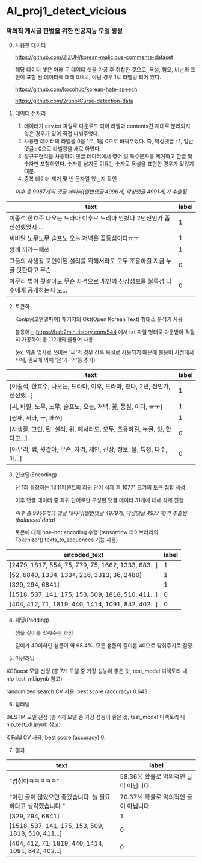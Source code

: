 # AI_proj1_detect_vicious

### 악의적 게시글 판별을 위한 인공지능 모델 생성

0. 사용한 데이터

    https://github.com/ZIZUN/korean-malicious-comments-dataset
    
    해당 데이터 셋은 아래 두 데이터 셋을 가공 후 취합한 것으로, 욕설, 혐오, 비난의 표현이 포함 된 데이터에 대해 0으로, 아닌 경우 1로 라벨링 되어 있다.
    
    https://github.com/kocohub/korean-hate-speech
    
    https://github.com/2runo/Curse-detection-data
    

1. 데이터 전처리
    1) 데이터가 csv.txt 파일로 다운로드 되어 라벨과 contents간 제대로 분리되지 않은 경우가 있어 직접 나눠주었다.
    2) 사용한 데이터의 라벨을 0을 1로, 1을 0으로 바꿔주었다. 즉, 악성댓글 : 1, 일반댓글 : 0으로 라벨링을 새로 하였다.
    3) 정규표현식을 사용하여 댓글 데이터에서 영어 및 특수문자를 제거하고 한글 및 숫자만 포함하였다. 숫자를 남겨둔 이유는 숫자로 욕설을 표현한 경우가 있었기 때문.
    4) 중복 데이터 제거 및 빈 문자열 있는지 확인

      *이후 총 9987개의 댓글 데이터(일반댓글 4996개, 악성댓글 4991개)가 추출됨*

| text | label |
|---|---|
| 이종석 한효주 나오는 드라마 이후로 드라마 안봤다 2년전인가 좀 신선했었지 ... | 1 |
| 씨바알 노무노무 술프노 오늘 저녁은 꽂등심이다ㅠㅜ | 1 |
| 짱깨 꺼라ㅡ패쓰 | 1 |
| 그들의 사생활 고인이된 설리를 위해서라도 모두 조용하길 지금 누굴 탓한다고 무슨... | 0 |
| 아무리 법이 뭣같아도 무슨 자격으로 개인의 신상정보를 불특정 다수에게 공개하는지 도... | 0 |

2. 토큰화

    Konlpy(코엔엘파이) 패키지의 Okt(Open Korean Text) 형태소 분석기 사용

    불용어는 https://bab2min.tistory.com/544 에서 txt 파일 형태로 다운받아 적절히 가공하여 총 112개의 불용어 사용

    (ex. 의존 명사로 쓰이는 '씨'의 경우 간혹 욕설로 사용되기 때문에 불용어 사전에서 삭제, 필요에 의해 '은'과 '의'등 추가)

| text | label |
|---|---|
| [이종석, 한효주, 나오는, 드라마, 이후, 드라마, 봤다, 2년, 전인가, 신선했...] | 1 |
| [씨, 바알, 노무, 노무, 술프노, 오늘, 저녁, 꽂, 등심, 이다, ㅠㅜ]	 | 1 |
| [짱깨, 꺼라, ㅡ, 패쓰] | 1 |
| [사생활, 고인, 된, 설리, 위, 해서라도, 모두, 조용하길, 누굴, 탓, 한다고...] | 0 |
| [아무리, 법, 뭣같아, 무슨, 자격, 개인, 신상, 정보, 불, 특정, 다수, 에...] | 0 |


3. 인코딩(Encoding)

    단 1회 등장하는 13.11퍼센트의 희귀 단어 삭제 후 10771 크기의 토큰 집합 생성

    이후 댓글 데이터 중 희귀 단어로만 구성된 댓글 데이터 31개에 대해 삭제 진행

    *이후 총 9956개의 댓글 데이터(일반댓글 4979개, 악성댓글 4977개)가 추출됨 (balanced data)*

    토큰에 대해 one-hot encoding 수행 (tensorflow 라이브러리의 Tokenizer().texts_to_sequences 기능 사용)
    
| encoded_text | label |
|---|---|
| [2479, 1817, 554, 75, 779, 75, 1662, 1333, 683...] | 1 |
| [52, 6840, 1334, 1334, 216, 3313, 36, 2480]	 | 1 |
| [329, 294, 6841] | 1 |
| [1518, 537, 141, 175, 153, 509, 1818, 510, 411...] | 0 |
| [404, 412, 71, 1819, 440, 1414, 1091, 842, 402...] | 0 |


4. 패딩(Padding)

    샘플 길이를 맞춰주는 과정
    
    길이가 40이하인 샘플이 약 98.4%. 모든 샘플의 길이를 40으로 맞춰주기로 결정.
    
5. 머신러닝

XGBoost 모델 선정 (총 7개 모델 중 가장 성능이 좋은 것, test_model 디렉토리 내 nlp_test_ml.ipynb 참고)

randomized search CV 사용, best score (accuracy) 0.643

6. 딥러닝

BiLSTM 모델 선정 (총 4개 모델 중 가장 성능이 좋은 것, test_model 디렉토리 내 nlp_test_dl.ipynb 참고)

K Fold CV 사용, best score (accuracy) 0.

7. 결과

| text | label |
|---|---|
| "멍청아ㅋㅋㅋㅋㅋ" | 58.36% 확률로 악의적인 글이 아닙니다. |
| "이런 글이 많았으면 좋겠습니다. 늘 필요하다고 생각했습니다." | 70.37% 확률로 악의적인 글이 아닙니다. |
| [329, 294, 6841] | 1 |
| [1518, 537, 141, 175, 153, 509, 1818, 510, 411...] | 0 |
| [404, 412, 71, 1819, 440, 1414, 1091, 842, 402...] | 0 |
